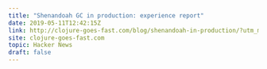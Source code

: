 ```yaml
---
title: "Shenandoah GC in production: experience report"
date: 2019-05-11T12:42:15Z
link: http://clojure-goes-fast.com/blog/shenandoah-in-production/?utm_medium=RSS&utm_source=hune
site: clojure-goes-fast.com
topic: Hacker News
draft: false
---
```

